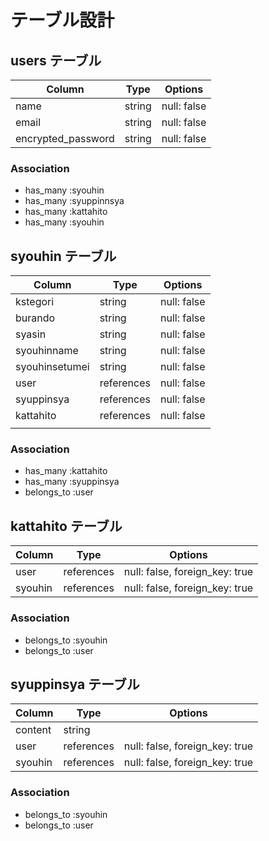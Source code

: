 # テーブル設計

## users テーブル

| Column             | Type   | Options     |
| ------------------ | ------ | ----------- |
| name               | string | null: false |
| email              | string | null: false |
| encrypted_password | string | null: false |

### Association

- has_many :syouhin
- has_many :syuppinnsya
- has_many :kattahito
- has_many :syouhin

## syouhin テーブル

| Column        | Type      | Options     |
| ------        | ------    | ----------- |
| kstegori      | string    | null: false |
| burando       | string    | null: false |
| syasin        | string    | null: false |
| syouhinname   | string    | null: false |
| syouhinsetumei| string    | null: false |
| user          | references| null: false |
| syuppinsya    | references| null: false |
| kattahito     | references| null: false |
|||
### Association

- has_many :kattahito
- has_many :syuppinsya
- belongs_to :user





## kattahito テーブル

| Column | Type       | Options                        |
| ------ | ---------- | ------------------------------ |
| user   | references | null: false, foreign_key: true |
| syouhin| references | null: false, foreign_key: true |

### Association

- belongs_to :syouhin
- belongs_to :user

## syuppinsya テーブル

| Column  | Type       | Options                        |
| ------- | ---------- | ------------------------------ |
| content | string     |                                |
| user    | references | null: false, foreign_key: true |
| syouhin | references | null: false, foreign_key: true |

### Association

- belongs_to :syouhin
- belongs_to :user
